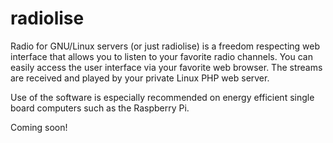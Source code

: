 # radiolise
Radio for GNU/Linux servers (or just radiolise) is a freedom respecting web interface that allows you to listen to your favorite radio channels. You can easily access the user interface via your favorite web browser. The streams are received and played by your private Linux PHP web server.

Use of the software is especially recommended on energy efficient single board computers such as the Raspberry Pi.

Coming soon!
